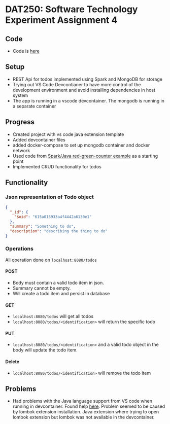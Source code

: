 # DAT250: Software Technology Experiment Assignment 4

## Code

- Code is [here](https://github.com/andlekbra/dat250-expass4-rest-todo)


## Setup
- REST Api for todos implemented using Spark and MongoDB for storage
- Trying out VS Code Devcontianer to have more control of the development environment and avoid installing dependencies in host system
- The app is running in a vscode devcontainer. The mongodb is running in a separate container

## Progress
- Created project with vs code java extension template
- Added devcontainer files
- added docker-compose to set up mongodb container and docker network
- Used code from [Spark/Java red-green-counter example](https://github.com/selabhvl/dat250-sparkjava-counter) as a starting point
- Implemented CRUD functionality for todos

## Functionality
### Json representation of Todo object

```json
{
  "_id": {
    "$oid": "615a015933a4f4442a6130e1"
  },
  "summary": "Something to do",
  "description": "describing the thing to do"
}

```

### Operations

All operation done on `localhost:8080/todos`

#### POST

- Body must contain a valid todo item in json.
- Summary cannot be empty.
- Will create a todo item and persist in database

#### GET
- `localhost:8080/todos` will get all todos
- `localhost:8080/todos/<identification>` will return the specific todo

#### PUT

- `localhost:8080/todos/<identification>` and a valid todo object in the body will update the todo item.

#### Delete

- `localhost:8080/todos/<identification>` will remove the todo item


## Problems
- Had problems with the Java language support from VS code when running in devcontainer. Found help [here](https://github.com/redhat-developer/vscode-java/issues/743). Problem seemed to be caused by lombok extension installation. Java extension where trying to open lombok extension but lombok was not available in the devcontainer.